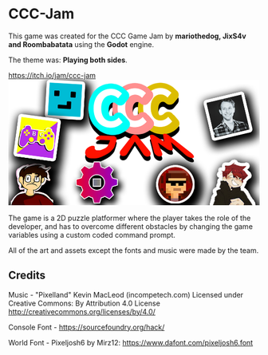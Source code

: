 # CCC-Jam
This game was created for the CCC Game Jam by **mariothedog, JixS4v and Roombabatata** using the **Godot** engine.

The theme was: **Playing both sides**.

https://itch.io/jam/ccc-jam ![CCC Jam](README/CCC%20Jam.png)

The game is a 2D puzzle platformer where the player takes the role of the developer, and has to overcome different obstacles by changing the game variables using a custom coded command prompt.

All of the art and assets except the fonts and music were made by the team.

## Credits
Music - "Pixelland" Kevin MacLeod (incompetech.com) Licensed under Creative Commons: By Attribution 4.0 License http://creativecommons.org/licenses/by/4.0/

Console Font - https://sourcefoundry.org/hack/

World Font - Pixeljosh6 by Mirz12: https://www.dafont.com/pixeljosh6.font
